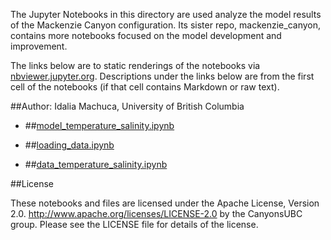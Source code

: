 The Jupyter Notebooks in this directory are used analyze the model results of the Mackenzie Canyon configuration. Its sister repo, mackenzie_canyon, contains more notebooks focused on the model development and improvement.

The links below are to static renderings of the notebooks via
[nbviewer.jupyter.org](http://nbviewer.jupyter.org/).
Descriptions under the links below are from the first cell of the notebooks
(if that cell contains Markdown or raw text).

##Author: Idalia Machuca, University of British Columbia

* ##[model_temperature_salinity.ipynb](http://nbviewer.jupyter.org/urls/bitbucket.org/CanyonsUBC/analysis_mackenzie_canyon/raw/tip/notebooks/observations/model_temperature_salinity.ipynb)  
    
* ##[loading_data.ipynb](http://nbviewer.jupyter.org/urls/bitbucket.org/CanyonsUBC/analysis_mackenzie_canyon/raw/tip/notebooks/observations/loading_data.ipynb)  
    
* ##[data_temperature_salinity.ipynb](http://nbviewer.jupyter.org/urls/bitbucket.org/CanyonsUBC/analysis_mackenzie_canyon/raw/tip/notebooks/observations/data_temperature_salinity.ipynb)  
    

##License

These notebooks and files are licensed under the Apache License, Version 2.0.
http://www.apache.org/licenses/LICENSE-2.0 by the CanyonsUBC group.
Please see the LICENSE file for details of the license.

